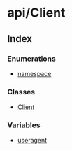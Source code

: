 # api/Client

## Index

### Enumerations

- [namespace](/reference/api/Client/enumerations/namespace.md)

### Classes

- [Client](/reference/api/Client/classes/Client.md)

### Variables

- [useragent](/reference/api/Client/variables/useragent.md)
